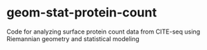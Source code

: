 # geom-stat-protein-count
Code for analyzing surface protein count data from CITE-seq using Riemannian geometry and statistical modeling
